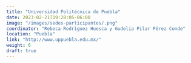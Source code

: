 ```yaml
---
title: "Universidad Politécnica de Puebla"
date: 2023-02-21T19:28:05-06:00
image: "/images/sedes-participantes/.png"
coordinator: "Rebeca Rodrìguez Huesca y Gudelia Pilar Pérez Conde" 
location: "Puebla"
link: "http://www.uppuebla.edu.mx/"
weight: 6
draft: true
---
```


